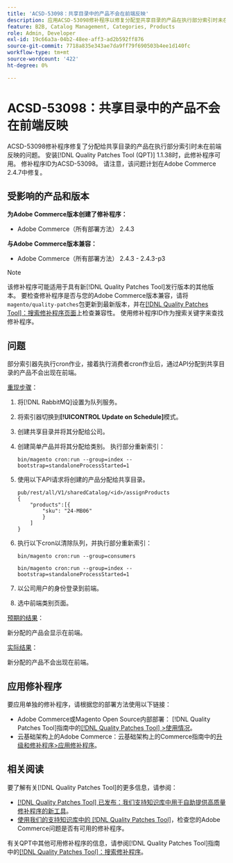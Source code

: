 ```yaml
---
title: 'ACSD-53098：共享目录中的产品不会在前端反映'
description: 应用ACSD-53098修补程序以修复分配至共享目录的产品在执行部分索引时未在前端反映的Adobe Commerce问题。
feature: B2B, Catalog Management, Categories, Products
role: Admin, Developer
exl-id: 19c66a3a-04b2-48ee-aff3-ad2b592ff876
source-git-commit: 7718a835e343ae7da9ff79f690503b4ee1d140fc
workflow-type: tm+mt
source-wordcount: '422'
ht-degree: 0%

---
```


# ACSD-53098：共享目录中的产品不会在前端反映

ACSD-53098修补程序修复了分配给共享目录的产品在执行部分索引时未在前端反映的问题。 安装[!DNL Quality Patches Tool (QPT)] 1.1.38时，此修补程序可用。 修补程序ID为ACSD-53098。 请注意，该问题计划在Adobe Commerce 2.4.7中修复。

## 受影响的产品和版本

**为Adobe Commerce版本创建了修补程序：**

* Adobe Commerce（所有部署方法） 2.4.3

**与Adobe Commerce版本兼容：**

* Adobe Commerce（所有部署方法） 2.4.3 - 2.4.3-p3

>[!NOTE]
>
>该修补程序可能适用于具有新[!DNL Quality Patches Tool]发行版本的其他版本。 要检查修补程序是否与您的Adobe Commerce版本兼容，请将`magento/quality-patches`包更新到最新版本，并在[[!DNL Quality Patches Tool]：搜索修补程序页面](https://experienceleague.adobe.com/tools/commerce-quality-patches/index.html?lang=zh-Hans)上检查兼容性。 使用修补程序ID作为搜索关键字来查找修补程序。

## 问题

部分索引器先执行cron作业，接着执行消费者cron作业后，通过API分配到共享目录的产品不会出现在前端。

<u>重现步骤</u>：

1. 将[!DNL RabbitMQ]设置为队列服务。
1. 将索引器切换到&#x200B;**[!UICONTROL Update on Schedule]**&#x200B;模式。
1. 创建共享目录并将其分配给公司。
1. 创建简单产品并将其分配给类别。 执行部分重新索引：

   `bin/magento cron:run --group=index --bootstrap=standaloneProcessStarted=1`

1. 使用以下API请求将创建的产品分配给共享目录。

   ```
   pub/rest/all/V1/sharedCatalog/<id>/assignProducts
   {
       "products":[{
           "sku": "24-MB06"
           }
       ]
   }
   ```

1. 执行以下cron以清除队列，并执行部分重新索引：

   `bin/magento cron:run --group=consumers`

   `bin/magento cron:run --group=index --bootstrap=standaloneProcessStarted=1`

1. 以公司用户的身份登录到前端。
1. 选中前端类别页面。

<u>预期的结果</u>：

新分配的产品会显示在前端。

<u>实际结果</u>：

新分配的产品不会出现在前端。

## 应用修补程序

要应用单独的修补程序，请根据您的部署方法使用以下链接：

* Adobe Commerce或Magento Open Source内部部署： [!DNL Quality Patches Tool]指南中的[[!DNL Quality Patches Tool] >使用情况](https://experienceleague.adobe.com/docs/commerce-operations/tools/quality-patches-tool/usage.html?lang=zh-Hans)。
* 云基础架构上的Adobe Commerce：云基础架构上的Commerce指南中的[升级和修补程序>应用修补程序](https://experienceleague.adobe.com/docs/commerce-cloud-service/user-guide/develop/upgrade/apply-patches.html?lang=zh-Hans)。

## 相关阅读

要了解有关[!DNL Quality Patches Tool]的更多信息，请参阅：

* [[!DNL Quality Patches Tool] 已发布：我们支持知识库中用于自助提供高质量修补程序的新工具](/help/announcements/adobe-commerce-announcements/magento-quality-patches-released-new-tool-to-self-serve-quality-patches.md)。
* [使用我们的支持知识库中的 [!DNL Quality Patches Tool]](/help/support-tools/patches-available-in-qpt-tool/check-patch-for-magento-issue-with-magento-quality-patches.md)，检查您的Adobe Commerce问题是否有可用的修补程序。

有关QPT中其他可用修补程序的信息，请参阅[!DNL Quality Patches Tool]指南中的[[!DNL Quality Patches Tool]：搜索修补程序](https://experienceleague.adobe.com/tools/commerce-quality-patches/index.html?lang=zh-Hans)。
